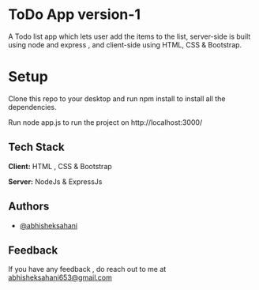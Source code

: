 
# ToDo App version-1

A Todo list app which lets user add the items to the list, server-side is built using node and express , and client-side using HTML, CSS & Bootstrap.
# Setup

Clone this repo to your desktop and run npm install to install all the dependencies.

Run node app.js to run the project on http://localhost:3000/  
## Tech Stack

**Client:** HTML , CSS & Bootstrap

**Server:** NodeJs & ExpressJs

  
## Authors

- [@abhisheksahani](https://github.com/abhisheksahani-nova)


## Feedback

If you have any feedback , do reach out to me at abhisheksahani653@gmail.com

  